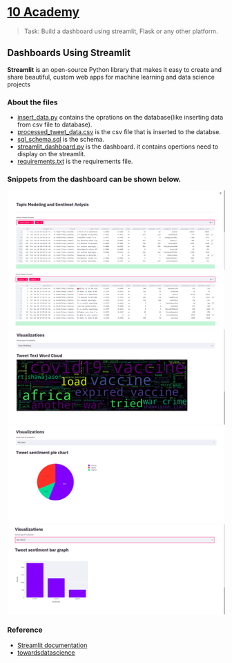 # [10 Academy](https://www.10academy.org/)

> Task: Build a dashboard using streamlit, Flask or any other platform.
## Dashboards Using Streamlit
__Streamlit__ is an open-source Python library that makes it easy to create and share beautiful, custom web apps for machine learning and data science projects

### About the files
* [insert_data.py](https://github.com/Luel-Hagos/10Academy-Week0-Day5/blob/main/insert_data.py) contains the oprations on the database(like inserting data from csv file to database).
* [processed_tweet_data.csv](https://github.com/Luel-Hagos/10Academy-Week0-Day5/blob/main/processed_tweet_data.csv) is the csv file that is inserted to the databse.
* [sql_schema.sql](https://github.com/Luel-Hagos/10Academy-Week0-Day5/blob/main/sql_schema.sql) is the schema.
* [streamlit_dashboard.py](https://github.com/Luel-Hagos/10Academy-Week0-Day5/blob/main/streamlit_dashboard.py) is the dashboard. it contains opertions need to display on the streamlit.
* [requirements.txt](https://github.com/Luel-Hagos/10Academy-Week0-Day5/blob/main/requirements.txt) is the requirements file.

### Snippets from the dashboard  can be shown below.
![](images/location.png)
![](images/polarity.png)
![](images/topicm.png)
![](images/pie.png)
![](images/bar.png)

### Reference
* [Streamlit documentation](https://docs.streamlit.io/en/stable/)
* [towardsdatascience](https://towardsdatascience.com/tagged/streamlit)
